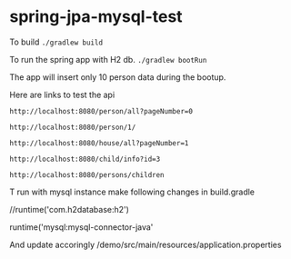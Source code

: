 # spring-jpa-mysql-test
To build
`./gradlew build`

To run the spring app with H2 db. 
`./gradlew bootRun`

The app will insert only 10 person data during the bootup.

Here are links to test the api

  `http://localhost:8080/person/all?pageNumber=0`

  `http://localhost:8080/person/1/`

  `http://localhost:8080/house/all?pageNumber=1`

  `http://localhost:8080/child/info?id=3`

  `http://localhost:8080/persons/children`

T run with mysql instance make following changes
in build.gradle

//runtime('com.h2database:h2')

runtime('mysql:mysql-connector-java'

And update accoringly /demo/src/main/resources/application.properties 
